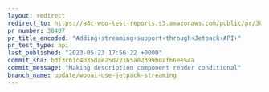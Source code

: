 ```yaml
---
layout: redirect
redirect_to: https://a8c-woo-test-reports.s3.amazonaws.com/public/pr/38407/api/index.html
pr_number: 38407
pr_title_encoded: "Adding+streaming+support+through+Jetpack+API+"
pr_test_type: api
last_published: "2023-05-23 17:56:22 +0000"
commit_sha: bdf3c61c4035dae25072165a82399b0af66ee54a
commit_message: "Making description component render conditional"
branch_name: update/wooai-use-jetpack-streaming
---
```

